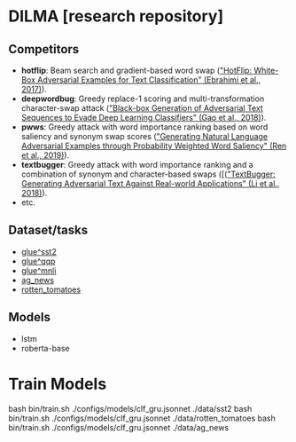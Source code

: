 # DILMA [research repository]


## Competitors

* **hotflip**: Beam search and gradient-based word swap (["HotFlip: White-Box Adversarial Examples for Text Classification" (Ebrahimi et al., 2017)](https://arxiv.org/abs/1712.06751)).
* **deepwordbug**: Greedy replace-1 scoring and multi-transformation character-swap attack (["Black-box Generation of Adversarial Text Sequences to Evade Deep Learning Classifiers" (Gao et al., 2018)](https://arxiv.org/abs/1801.04354)).
* **pwws**: Greedy attack with word importance ranking based on word saliency and synonym swap scores (["Generating Natural Language Adversarial Examples through Probability Weighted Word Saliency" (Ren et al., 2019)](https://www.aclweb.org/anthology/P19-1103/)).
* **textbugger**: Greedy attack with word importance ranking and a combination of synonym and character-based swaps ([(["TextBugger: Generating Adversarial Text Against Real-world Applications" (Li et al., 2018)](https://arxiv.org/abs/1812.05271)).
* etc.

## Dataset/tasks

* [glue^sst2](https://huggingface.co/nlp/viewer/?dataset=glue&config=sst2)
* [glue^qqp](https://huggingface.co/nlp/viewer/?dataset=glue&config=qqp)
* [glue^mnli](https://huggingface.co/nlp/viewer/?dataset=glue&config=mnli)
* [ag_news](https://huggingface.co/nlp/viewer/?dataset=ag_news)
* [rotten_tomatoes](https://huggingface.co/nlp/viewer/?dataset=rotten_tomatoes)


## Models

* lstm
* roberta-base


# Train Models


bash bin/train.sh ./configs/models/clf_gru.jsonnet ./data/sst2
bash bin/train.sh ./configs/models/clf_gru.jsonnet ./data/rotten_tomatoes
bash bin/train.sh ./configs/models/clf_gru.jsonnet ./data/ag_news
